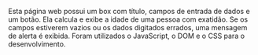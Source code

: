 Esta página web possui um box com título, campos de entrada de dados e um botão. Ela calcula e exibe a idade de uma pessoa com exatidão. Se os campos estiverem vazios ou os dados digitados errados, uma mensagem de alerta é exibida. Foram utilizados o JavaScript, o DOM e o CSS para o desenvolvimento.